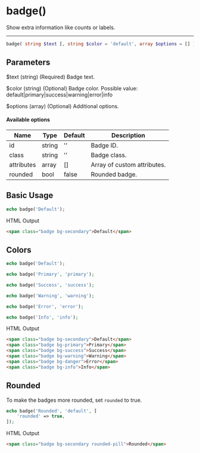 # badge()

Show extra information like counts or labels.

---

```php {.function-name}
badge( string $text [, string $color = 'default', array $options = [] ] ) : string
```

## Parameters

$text (string) (Required) Badge text.

$color (string) (Optional) Badge color. Possible value: default|primary|success|warning|error|info

$options (array) (Optional) Additional options.

#### Available options

| Name       | Type   | Default | Description                 |
|------------|--------|---------|-----------------------------|
| id         | string | ''      | Badge ID.                   |
| class      | string | ''      | Badge class.                |
| attributes | array  | []      | Array of custom attributes. |
| rounded    | bool   | false   | Rounded badge.              |

## Basic Usage

```php
echo badge('Default');
```

<span class="html-output">HTML Output</span>

```html
<span class="badge bg-secondary">Default</span>
```

## Colors

```php
echo badge('Default');

echo badge('Primary', 'primary');

echo badge('Success', 'success');

echo badge('Warning', 'warning');

echo badge('Error', 'error');

echo badge('Info', 'info');
```

<span class="html-output">HTML Output</span>

```html
<span class="badge bg-secondary">Default</span>
<span class="badge bg-primary">Primary</span>
<span class="badge bg-success">Success</span>
<span class="badge bg-warning">Warning</span>
<span class="badge bg-danger">Error</span>
<span class="badge bg-info">Info</span>
```

## Rounded

To make the badges more rounded, set `rounded` to true.

```php
echo badge('Rounded', 'default', [
    'rounded' => true,
]);
```

<span class="html-output">HTML Output</span>

```html
<span class="badge bg-secondary rounded-pill">Rounded</span>
```
